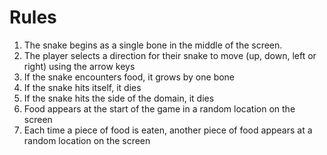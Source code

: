 # Rules

1. The snake begins as a single bone in the middle of the screen.
2. The player selects a direction for their snake to move (up, down, left or right) using the arrow keys
3. If the snake encounters food, it grows by one bone
4. If the snake hits itself, it dies
5. If the snake hits the side of the domain, it dies
6. Food appears at the start of the game in a random location on the screen
7. Each time a piece of food is eaten, another piece of food appears at a random location on the screen